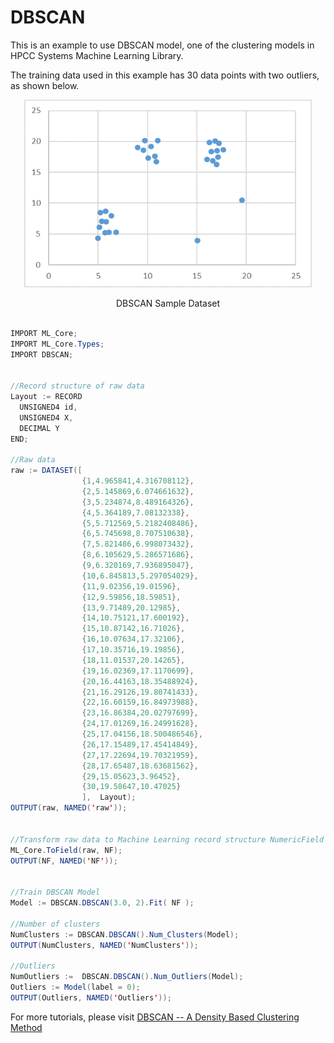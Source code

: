 # DBSCAN

This is an example to use DBSCAN model, one of the clustering models in HPCC Systems Machine Learning Library.

The training data used in this example has 30 data points with two outliers, as shown below.

<!-- ![Decision Tree](./images/lr_samples.PNG) -->
<p align="center"> <img width="460" height="300" src="./images/dbscan_samples.PNG"> </p>
<p align="center"> DBSCAN Sample Dataset </p>



```java

IMPORT ML_Core;
IMPORT ML_Core.Types;
IMPORT DBSCAN;


//Record structure of raw data
Layout := RECORD
  UNSIGNED4 id,
  UNSIGNED4 X,
  DECIMAL Y
END;

//Raw data
raw := DATASET([
                {1,4.965841,4.316708112},
                {2,5.145869,6.074661632},
                {3,5.234874,8.489164326},
                {4,5.364189,7.08132338},
                {5,5.712569,5.2182408486},
                {6,5.745698,8.707510638},
                {7,5.821486,6.998073432},
                {8,6.105629,5.286571686},
                {9,6.320169,7.936895047},
                {10,6.845813,5.297054029},
                {11,9.02356,19.01596},
                {12,9.59856,18.59851},
                {13,9.71489,20.12985},
                {14,10.75121,17.600192},
                {15,10.87142,16.71026},
                {16,10.07634,17.32106},
                {17,10.35716,19.19856},
                {18,11.01537,20.14265},
                {19,16.02369,17.1170699},
                {20,16.44163,18.35488924},
                {21,16.29126,19.80741433},
                {22,16.60159,16.84973988},
                {23,16.86384,20.02797699},
                {24,17.01269,16.24991628},
                {25,17.04156,18.500486546},
                {26,17.15489,17.45414849},
                {27,17.22694,19.70321959},
                {28,17.65487,18.63681562},
                {29,15.05623,3.96452},
                {30,19.58647,10.47025}
                ],  Layout);
OUTPUT(raw, NAMED('raw'));


//Transform raw data to Machine Learning record structure NumericField
ML_Core.ToField(raw, NF);
OUTPUT(NF, NAMED('NF'));


//Train DBSCAN Model
Model := DBSCAN.DBSCAN(3.0, 2).Fit( NF );

//Number of clusters
NumClusters := DBSCAN.DBSCAN().Num_Clusters(Model);
OUTPUT(NumClusters, NAMED('NumClusters'));

//Outliers
NumOutliers :=  DBSCAN.DBSCAN().Num_Outliers(Model);
Outliers := Model(label = 0);
OUTPUT(Outliers, NAMED('Outliers'));

```

For more tutorials, please visit [DBSCAN -- A Density Based Clustering Method](https://hpccsystems.com/blog/DBSCAN)